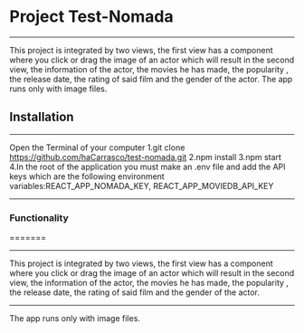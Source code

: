 # Project Test-Nomada
***
This project is integrated by two views, the first view has a component where you click or drag the image of an actor which will result in the second view, the information of the actor, the movies he has made, the popularity , the release date, the rating of said film and the gender of the actor.
The app runs only with image files.

## Installation
***
Open the Terminal of your computer
1.git clone https://github.com/haCarrasco/test-nomada.git
2.npm install
3.npm start
4.In the root of the application you must make an .env file and add the API keys which are the following environment variables:REACT_APP_NOMADA_KEY, REACT_APP_MOVIEDB_API_KEY

***
### Functionality
=======

***
This project is integrated by two views, the first view has a component where you click or drag the image of an actor which will result in the second view, the information of the actor, the movies he has made, the popularity , the release date, the rating of said film and the gender of the actor.
***
The app runs only with image files.

